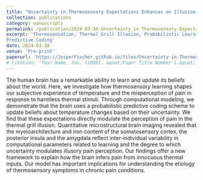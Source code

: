 ```yaml
---
title: "Uncertainty in Thermosensory Expectations Enhances an Illusion of Pain"
collection: publications
category: manuscripts
permalink: /publication/2024-03-30-Uncertainty in Thermosensory-Expectations Enhances an Illusion of Pain
excerpt: 'Thermosensation, Thermal Grill Illusion, Probabilistic Learning, Uncertainty, Pain,
Predictive Coding'
date: 2024-03-30
venue: 'Pre-print'
paperurl: 'https://JesperFischer.github.io/files/Uncertainty-in-Thermosensory-Expectations.pdf'
# citation: 'Your Name, You. (2009). &quot;Paper Title Number 1.&quot; <i>Journal 1</i>. 1(1).'
---
```


The human brain has a remarkable ability to learn and update its beliefs about the world. Here,
we investigate how thermosensory learning shapes our subjective experience of temperature and
the misperception of pain in response to harmless thermal stimuli. Through computational
modeling, we demonstrate that the brain uses a probabilistic predictive coding scheme to update
beliefs about temperature changes based on their uncertainty. We find that these expectations
directly modulate the perception of pain in the thermal grill illusion. Quantitative microstructural
brain imaging revealed that the myeloarchitecture and iron content of the somatosensory cortex,
the posterior insula and the amygdala reflect inter-individual variability in computational
parameters related to learning and the degree to which uncertainty modulates illusory pain
perception. Our findings offer a new framework to explain how the brain infers pain from
innocuous thermal inputs. Our model has important implications for understanding the etiology
of thermosensory symptoms in chronic pain conditions.
